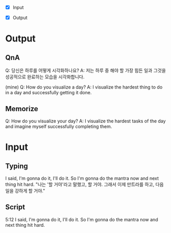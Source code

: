 

- [x] Input
- [x] Output


# Output

## QnA

Q: 당신은 하루를 어떻게 시각화하나요?
A: 저는 하루 중 해야 할 가장 힘든 일과 그것을 성공적으로 완료하는 모습을 시각화합니다.

(mine)
Q: How do you visualize a day?
A: I visualize the hardest thing to do in a day and successfully getting it done.

## Memorize

Q: How do you visualize your day?
A: I visualize the hardest tasks of the day and imagine myself successfully completing them.


# Input

## Typing

I said, I'm gonna do it, I'll do it. So I'm gonna do the mantra now and next thing hit hard.
	"나는 '할 거야'라고 말했고, 할 거야. 그래서 이제 만트라를 하고, 다음 일을 강하게 할 거야."


## Script

5:12
I said, I'm gonna do it, I'll do it. So I'm gonna do the mantra now and next thing hit hard.

